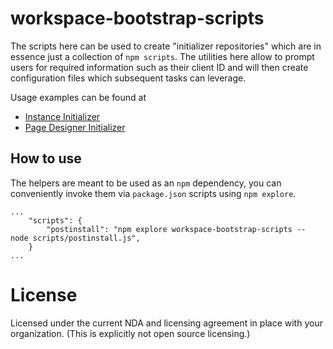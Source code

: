 # workspace-bootstrap-scripts
The scripts here can be used to create "initializer repositories" which are in essence just a collection of `npm scripts`. The utilities here allow to prompt users for required information such as their client ID and will then create configuration files which subsequent tasks can leverage.

Usage examples can be found at
- [Instance Initializer](https://github.com/SalesforceCommerceCloud/instance-initializer)
- [Page Designer Initializer](https://github.com/SalesforceCommerceCloud/page-designer-demo-cnx)

## How to use

The helpers are meant to be used as an `npm` dependency, you can conveniently invoke them via `package.json` scripts using `npm explore`.

```
...
    "scripts": {
        "postinstall": "npm explore workspace-bootstrap-scripts -- node scripts/postinstall.js",
    }
...
```

# License #

Licensed under the current NDA and licensing agreement in place with your organization. (This is explicitly not open source licensing.)
